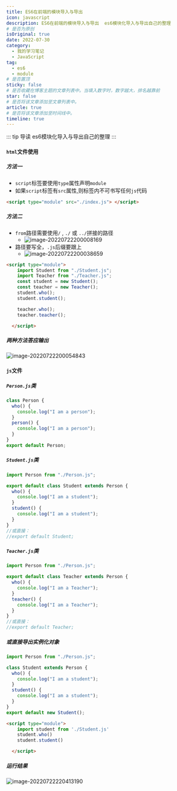 ```yaml
---
title: ES6在前端的模块导入与导出
icon: javascript
description: ES6在前端的模块导入与导出  es6模块化导入与导出自己的整理
# 是否为原创
isOriginal: true
date: 2022-07-30
category:
  - 我的学习笔记
  - JavaScript
tag:
  - es6
  - module
# 是否置顶
sticky: false
# 是否收藏在博客主题的文章列表中。当填入数字时，数字越大，排名越靠前
star: false
# 是否将该文章添加至文章列表中。
article: true
# 是否将该文章添加至时间线中。
timeline: true
---
```

<CountView></CountView>


::: tip 导读
es6模块化导入与导出自己的整理
:::
<!-- more -->


#### `html`文件使用



##### 方法一

- `script`标签要使用`type`属性声明`module`
- 如果`script`标签有`src`属性,则标签内不可书写任何`js`代码

```html
<script type="module" src="./index.js"> </script>
```

##### 方法二

- `from`路径需要使用`/`  ,  `./`  或  `../`拼接的路径
  - ![image-20220722200008169](https://public-1310720021.cos.ap-shanghai.myqcloud.com/img/md/typora-user-images/2022-07-22-20:00:08*image-20220722200008169*b.png)
- 路径要写全，`.js`后缀要跟上
  - ![image-20220722200038659](https://public-1310720021.cos.ap-shanghai.myqcloud.com/img/md/typora-user-images/2022-07-22-20:00:38*image-20220722200038659*6.png)

```html
<script type="module">
    import Student from "./Student.js";
    import Teacher from "./Teacher.js";
    const student = new Student();
    const teacher = new Teacher();
    student.who();
    student.student();

    teacher.who();
    teacher.teacher();

  </script>
```



##### 两种方法答应输出

![image-20220722200054843](https://public-1310720021.cos.ap-shanghai.myqcloud.com/img/md/typora-user-images/2022-07-22-20:00:54*image-20220722200054843*2.png)

#### `js`文件

##### `Person.js`类

```js
class Person {
  who() {
    console.log("I am a person");
  }
  person() {
    console.log("I am a person");
  }
}
export default Person;
```

##### `Student.js`类

```js
import Person from "./Person.js";

export default class Student extends Person {
  who() {
    console.log("I am a student");
  }
  student() {
    console.log("I am a student");
  }
}
//或直接：
//export default Student;

```

##### `Teacher.js`类

```js
import Person from "./Person.js";

export default class Teacher extends Person {
  who() {
    console.log("I am a Teacher");
  }
  teacher() {
    console.log("I am a Teacher");
  }
}
//或直接：
//export default Teacher;

```

##### 或直接导出实例化对象

```js
import Person from "./Person.js";

class Student extends Person {
  who() {
    console.log("I am a student");
  }
  student() {
    console.log("I am a student");
  }
}
export default new Student();
```

```html
<script type="module">
    import student from './Student.js'
    student.who()
    student.student()

  </script>
```

##### 运行结果

![image-20220722220413190](https://public-1310720021.cos.ap-shanghai.myqcloud.com/img/md/typora-user-images/2022-07-22-22:04:13*image-20220722220413190*7.png)